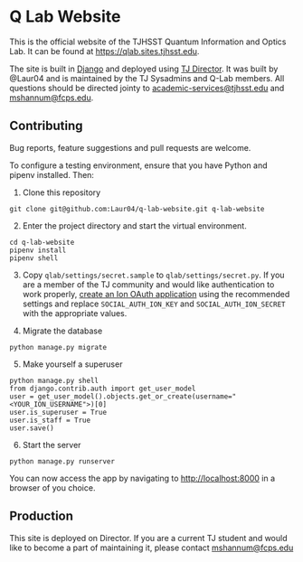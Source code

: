 # Q Lab Website
This is the official website of the TJHSST Quantum Information and Optics Lab. It can be found at https://qlab.sites.tjhsst.edu.

The site is built in [Django](https://www.djangoproject.com/) and deployed using [TJ Director](https://director.tjhsst.edu). It was built by @Laur04 and is maintained by the TJ Sysadmins and Q-Lab members. All questions should be directed jointy to academic-services@tjhsst.edu and mshannum@fcps.edu.

## Contributing
Bug reports, feature suggestions and pull requests are welcome.

To configure a testing environment, ensure that you have Python and pipenv installed. Then:

1. Clone this repository
```
git clone git@github.com:Laur04/q-lab-website.git q-lab-website
```

2. Enter the project directory and start the virtual environment.
```
cd q-lab-website
pipenv install
pipenv shell
```

3. Copy `qlab/settings/secret.sample` to `qlab/settings/secret.py`. If you are a member of the TJ community and would like authentication to work properly, [create an Ion OAuth application](https://ion.tjhsst.edu/oauth/applications/) using the recommended settings and replace `SOCIAL_AUTH_ION_KEY` and `SOCIAL_AUTH_ION_SECRET` with the appropriate values.

4. Migrate the database
```
python manage.py migrate
```

5. Make yourself a superuser
```
python manage.py shell
from django.contrib.auth import get_user_model
user = get_user_model().objects.get_or_create(username="<YOUR_ION_USERNAME">)[0]
user.is_superuser = True
user.is_staff = True
user.save()
```

6. Start the server
```
python manage.py runserver
```

You can now access the app by navigating to [http://localhost:8000](http://localhost:8000) in a browser of you choice.

## Production
This site is deployed on Director. If you are a current TJ student and would like to become a part of maintaining it, please contact mshannum@fcps.edu

